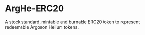 # ArgHe-ERC20
A stock standard, mintable and burnable ERC20 token to represent redeemable Argonon Helium tokens.

